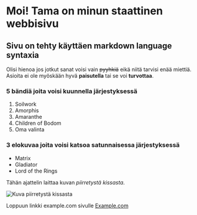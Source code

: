 # Moi! Tama on minun staattinen webbisivu
## Sivu on tehty käyttäen markdown language syntaxia
Olisi hienoa jos jotkut sanat voisi vain ~~pyyhkiä~~ eikä niitä tarvisi enää miettiä.  
Asioita ei ole myöskään hyvä __paisutella__ tai se voi **turvottaa**.
### 5 bändiä joita voisi kuunnella järjestyksessä
1. Soilwork
2. Amorphis
3. Amaranthe
4. Children of Bodom
5. Oma valinta

### 3 elokuvaa joita voisi katsoa satunnaisessa järjestyksessä
- Matrix
- Gladiator
- Lord of the Rings

Tähän ajattelin laittaa kuvan *piirretystä kissasta*.

![Kuva piirretystä kissasta](https://myoctocat.com/assets/images/base-octocat.svg)

Loppuun linkki example.com sivulle
[Example.com](https://www.example.com)
